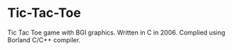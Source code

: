 # Tic-Tac-Toe
Tic Tac Toe game with BGI graphics. Written in C in 2006. Complied using Borland C/C++ compiler. 
